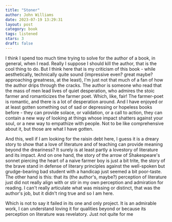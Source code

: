 ```yaml
---
title: "Stoner"
author: John Williams
date: 2023-07-19 13:29:31
layout: post
category: book
tags: listened
stars: 3
draft: false
---
```


I think I spend too much time trying to solve for the author of a book, in general, when I read. Really I suppose I should kill the author, that is the cool thing to do. But I think here that is my criticism of this book - while aesthetically, technically quite sound (impressive even? great maybe? approaching greatness, at the least), I'm just not that much of a fan of how the author drips through the cracks. The author is someone who read that the mass of men lead lives of quiet desperation, who admires the stoic farmer and romanticizes the farmer poet. Which, like, fair! The farmer-poet is romantic, and there is a lot of desperation around. And I have enjoyed or at least gotten something out of sad or depressing or hopeless books before - they can provide solace, or validation, or a call to action, they can contain a new way of looking at things whose impact shatters against your soul, or a new way to empathize with people. Not to be like comprehensive about it, but those are what I have gotten.

And this, well if I am looking for the raisin debt here, I guess it is a dreary story to show that a love of literature and of teaching can provide meaning beyond the dreariness? It surely is at least partly a lovestory of literature and its impact. And on one hand, the story of the arrow of Shakespeare's sonnet piercing the heart of a naive farmer boy is just a bit trite, the story of the brave stand in defense of literary principles against the well-spoken but grudge-bearing bad student with a handicap just seemed a bit poor-taste. The other hand is this: that its (the author's, maybe?) perception of literature just did not really align with or stir in my own perception and admiration for reading. I can't really articulate what was missing or distinct, that was the author's job, but it didn't ring true and so I am here.

Which is not to say it failed in its one and only project. It is an admirable work, I can understand loving it for qualities beyond or because its perception on literature was revelatory. Just not quite for me
